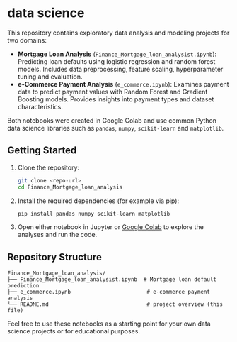 # data science
This repository contains exploratory data analysis and modeling projects for two domains:

- **Mortgage Loan Analysis** (`Finance_Mortgage_loan_analysist.ipynb`): Predicting loan defaults using logistic regression and random forest models. Includes data preprocessing, feature scaling, hyperparameter tuning and evaluation.
- **e-Commerce Payment Analysis** (`e_commerce.ipynb`): Examines payment data to predict payment values with Random Forest and Gradient Boosting models. Provides insights into payment types and dataset characteristics.

Both notebooks were created in Google Colab and use common Python data science libraries such as `pandas`, `numpy`, `scikit-learn` and `matplotlib`.

## Getting Started

1. Clone the repository:
   ```bash
   git clone <repo-url>
   cd Finance_Mortgage_loan_analysis
   ```
2. Install the required dependencies (for example via pip):
   ```bash
   pip install pandas numpy scikit-learn matplotlib
   ```
3. Open either notebook in Jupyter or [Google Colab](https://colab.research.google.com/) to explore the analyses and run the code.

## Repository Structure

```
Finance_Mortgage_loan_analysis/
├── Finance_Mortgage_loan_analysist.ipynb  # Mortgage loan default prediction
├── e_commerce.ipynb                        # e‑commerce payment analysis
└── README.md                               # project overview (this file)
```

Feel free to use these notebooks as a starting point for your own data science projects or for educational purposes.
